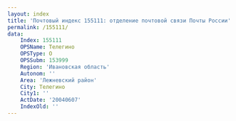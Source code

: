 ```yaml
---
layout: index
title: 'Почтовый индекс 155111: отделение почтовой связи Почты России'
permalink: /155111/
data:
    Index: 155111
    OPSName: Телегино
    OPSType: О
    OPSSubm: 153999
    Region: 'Ивановская область'
    Autonom: ''
    Area: 'Лежневский район'
    City: Телегино
    City1: ''
    ActDate: '20040607'
    IndexOld: ''
---
```

